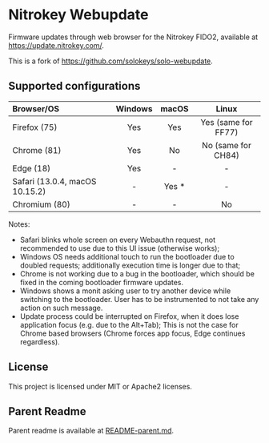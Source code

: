 # Nitrokey Webupdate

Firmware updates through web browser for the Nitrokey FIDO2, available at https://update.nitrokey.com/.

This is a fork of https://github.com/solokeys/solo-webupdate.
## Supported configurations

| Browser/OS   |     Windows      |  macOS | Linux   |
|:---|:---:|:---:|:---:|
| Firefox (75) | Yes | Yes | Yes (same for FF77)  |
| Chrome (81)|  Yes   |   No | No (same for CH84)  |
| Edge (18)|    Yes |    - |  - |
| Safari (13.0.4, macOS 10.15.2)|  - |    Yes * |  - |
| Chromium (80)|    -   |   - | No  |

Notes:
- Safari blinks whole screen on every Webauthn request, not recommended to use due to this UI issue (otherwise works);
- Windows OS needs additional touch to run the bootloader due to doubled requests; additionally execution time is longer due to that;
- Chrome is not working due to a bug in the bootloader, which should be fixed in the coming bootloader firmware updates.
- Windows shows a monit asking user to try another device while switching to the bootloader. User has to be instrumented to not take any action on such message.
- Update process could be interrupted on Firefox, when it does lose application focus (e.g. due to the Alt+Tab);
This is not the case for Chrome based browsers (Chrome forces app focus, Edge continues regardless).

## License
This project is licensed under MIT or Apache2 licenses.

## Parent Readme
Parent readme is available at [README-parent.md](README-parent.md).
